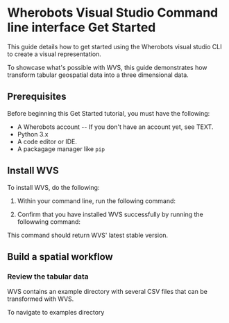 # Wherobots Visual Studio Command line interface Get Started

This guide details how to get started using the Wherobots visual studio CLI to create a visual representation.

To showcase what's possible with WVS, this guide demonstrates how transform tabular geospatial data into a three dimensional data.

## Prerequisites

Before beginning this Get Started tutorial, you must have the following:

* A Wherobots account --  If you don't have an account yet, see TEXT.
* Python 3.x
* A code editor or IDE.
* A packagage manager like `pip`

## Install WVS

To install WVS, do the following:

1. Within your command line, run the following command:

2. Confirm that you have installed WVS successfully by running the followwing command:

This command should return WVS' latest stable version.

## Build a spatial workflow

### Review the tabular data

WVS contains an example directory with several CSV files that can be transformed with WVS.

To navigate to examples directory

###



